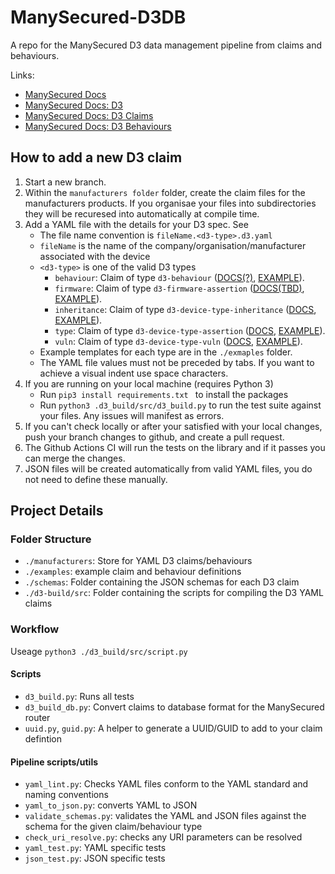 # ManySecured-D3DB

A repo for the ManySecured D3 data management pipeline from claims and behaviours.

Links:
- [ManySecured Docs](https://specs.manysecured.net/)
- [ManySecured Docs: D3](https://specs.manysecured.net/d3)
- [ManySecured Docs: D3 Claims](https://specs.manysecured.net/d3/D3%20claims)
- [ManySecured Docs: D3 Behaviours](https://specs.manysecured.net/d3/D3%20behaviourss)

## How to add a new D3 claim

1. Start a new branch.
2. Within the `manufacturers folder` folder, create the claim files for the manufacturers products. If you organisae your files into subdirectories they will be recuresed into automatically at compile time. 
3. Add a YAML file with the details for your D3 spec. See 
    - The file name convention is `fileName.<d3-type>.d3.yaml`
    - `fileName` is the name of the company/organisation/manufacturer associated with the device
    - `<d3-type>` is one of the valid D3 types
        - `behaviour`: Claim of type `d3-behaviour` ([DOCS(?)](https://specs.manysecured.net/d3/D3%20claims/#assert-device-type-static-behaviour), [EXAMPLE]()).
        - `firmware`: Claim of type `d3-firmware-assertion` ([DOCS(TBD)](https://specs.manysecured.net/d3), [EXAMPLE]()).
        - `inheritance`: Claim of type `d3-device-type-inheritance` ([DOCS](https://specs.manysecured.net/d3/D3%20claims/#assert-device-type-inheritance), [EXAMPLE]()).
        - `type`: Claim of type `d3-device-type-assertion` ([DOCS](https://specs.manysecured.net/d3/D3%20claims/#assert-device-type), [EXAMPLE]()).
        - `vuln`: Claim of type `d3-device-type-vuln` ([DOCS](https://specs.manysecured.net/d3/D3%20claims/#assert-device-type-vulnerability), [EXAMPLE]()).
    - Example templates for each type are in the `./exmaples` folder.
    - The YAML file values must not be preceded by tabs. If you want to achieve a visual indent use space characters. 
4. If you are running on your local machine (requires Python 3)
    - Run `pip3 install requirements.txt ` to install the packages
    - Run `python3 .d3_build/src/d3_build.py` to run the test suite against your files. Any issues will manifest as errors.
5. If you can't check locally or after your satisfied with your local changes, push your branch changes to github, and create a pull request.
6. The Github Actions CI will run the tests on the library and if it passes you can merge the changes.
7. JSON files will be created automatically from valid YAML files, you do not need to define these manually. 

## Project Details 

### Folder Structure
- `./manufacturers`: Store for YAML D3 claims/behaviours
- `./examples`: example claim and behaviour definitions
- `./schemas`: Folder containing the JSON schemas for each D3 claim 
- `./d3-build/src`: Folder containing the scripts for compiling the D3 YAML claims 

### Workflow
Useage `python3 ./d3_build/src/script.py`

#### Scripts
- `d3_build.py`: Runs all tests
- `d3_build_db.py`: Convert claims to database format for the ManySecured router
- `uuid.py`, `guid.py`: A helper to generate a UUID/GUID to add to your claim defintion

#### Pipeline scripts/utils
- `yaml_lint.py`: Checks YAML files conform to the YAML standard and naming conventions
- `yaml_to_json.py`: converts YAML to JSON
- `validate_schemas.py`: validates the YAML and JSON files against the schema for the given claim/behaviour type
- `check_uri_resolve.py`: checks any URI parameters can be resolved 
- `yaml_test.py`: YAML specific tests
- `json_test.py`: JSON specific tests
